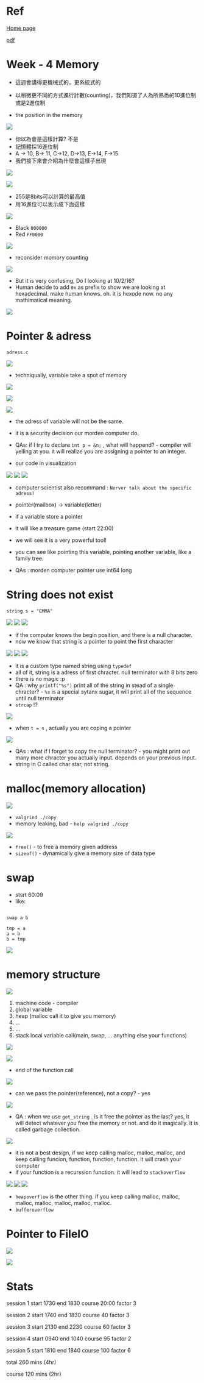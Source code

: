 # Ref

[Home page](https://cs50.harvard.edu/summer/2020/weeks/4/)

[pdf](https://cdn.cs50.net/2019/fall/lectures/4/lecture4.pdf)

# Week - 4 Memory

* 這週會講得更機械式的，更系統式的
* 以稍微更不同的方式進行計數(counting)，我們知道了人為所熟悉的10進位制或是2進位制

* the position in the memory

<img src='./images/chp4_1.png'></img>

* 你以為會是這樣計算? 不是
* 記憶體採16進位制
* A -> 10, B-> 11, C->12, D->13, E->14, F->15
* 我們接下來會介紹為什麼會這樣子出現

<img src='./images/chp4_2.png'></img>

<img src='./images/chp4_3.png'></img>

* 255是8bits可以計算的最高值
* 用16進位可以表示成下面這樣

<img src='./images/chp4_4.png'></img>

* Black `000000`
* Red `FF0000`

<img src='./images/chp4_5.png'></img>

* reconsider momory counting

<img src='./images/chp4_6.png'></img>

* But it is very confusing, Do I looking at 10/2/16?
* Human decide to add `0x` as prefix to show we are looking at hexadecimal. make human knows. oh. it is hexode now. no any mathimatical meaning.

<img src='./images/chp4_7.png'></img>

# Pointer & adress

 `adress.c`

<img src='./images/chp4_8.png'></img>

* techniqually, variable take a spot of memory

<img src='./images/chp4_9.png'></img>

<img src='./images/chp4_10.png'></img>

<img src='./images/chp4_11.png'></img>

* the adress of variable will not be the same.
* it is a security decision our morden computer do.

* QAs: if I try to declare `int p = &n;` , what will happend? - compiler will yelling at you. it will realize you are assigning a pointer to an integer.

* our code in visualization

<img src='./images/chp4_12.png'></img>
<img src='./images/chp4_13.png'></img>
<img src='./images/chp4_14.png'></img>

* computer scientist also recommand : `Nerver talk about the specific adress!`
* pointer(mailbox) -> variable(letter)
* if a variable store a pointer
* it will like a treasure game (start 22:00)
* we will see it is a very powerful tool!
* you can see like pointing this variable, pointing another variable, like a family tree.

* QAs : morden computer pointer use int64 long

# String does not exist

 `string s = "EMMA"`

 
<img src='./images/chp4_15.png'></img>
<img src='./images/chp4_16.png'></img>
<img src='./images/chp4_17.png'></img>

* if the computer knows the begin position, and there is a null character.
* now we know that string is a pointer to point the first character

<img src='./images/chp4_18.png'></img>
<img src='./images/chp4_19.png'></img>
<img src='./images/chp4_20.png'></img>

* it is a custom type named string using `typedef`
* all of it, string is a adress of first chracter. null terminator with 8 bits zero
* there is no magic :p
* QA : why `printf("%s")` print all of the string in stead of a single chracter? - `%s` is a special sytanx sugar, it will print all of the sequence until null terminator
* `strcap` !?

<img src='./images/chp4_21.png'></img>

* when `t = s` , actually you are coping a pointer

<img src='./images/chp4_22.png'></img>

* QAs : what if I forget to copy the null terminator? - you might print out many more chracter you actually input. depends on your previous input.
* string in C called char star, not string.

# malloc(memory allocation)

<img src='./images/chp4_22.png'></img>

* `valgrind ./copy`
* memory leaking, bad - `help valgrind ./copy`

<img src='./images/chp4_23.png'></img>

* `free()` - to free a memory given address
* `sizeof()` - dynamically give a memory size of data type

# swap

* stsrt 60:09
* like:

``` 

swap a b

tmp = a
a = b
b = tmp
```

<img src='./images/chp4_24.png'></img>

# memory structure

<img src='./images/chp4_25.png'></img>

1. machine code - compiler 
2. global variable
3. heap (malloc call it to give you memory)
4. ...
5. ...
6. stack local variable call(main, swap, ... anything else your functions)

<img src='./images/chp4_26.png'></img>

<img src='./images/chp4_27.png'></img>

* end of the function call

<img src='./images/chp4_28.png'></img>

* can we pass the pointer(reference), not a copy? - yes

<img src='./images/chp4_28.png'></img>

* QA : when we use `get_string` . is it free the pointer as the last? yes, it will detect whatever you free the memory or not. and do it magically. it is called garbage collection.

<img src='./images/chp4_29.png'></img>

* it is not a best design, if we keep calling malloc, malloc, malloc, and keep calling funcion, function, function, function. it will crash your computer
* if your function is a recurssion function. it will lead to `stackoverflow`

<img src='./images/chp4_30.png'></img>
<img src='./images/chp4_31.png'></img>
<img src='./images/chp4_32.png'></img>

* `heapoverflow` is the other thing. if you keep calling malloc, malloc, malloc, malloc, malloc, malloc, malloc. 
* `bufferoverflow`

# Pointer to FileIO

<img src='./images/chp4_34.png'></img>

<img src='./images/chp4_35.png'></img>

# Stats

session 1
start 1730
end 1830
course 20:00
factor 3

session 2
start 1740
end 1830
course 40
factor 3

session 3
start 2130
end 2230
course 60
factor 3

session 4
start 0940
end 1040
course 95
factor 2

session 5
start 1810
end 1840
course 100
factor 6

total  260 mins (4hr)

course 120 mins (2hr)
